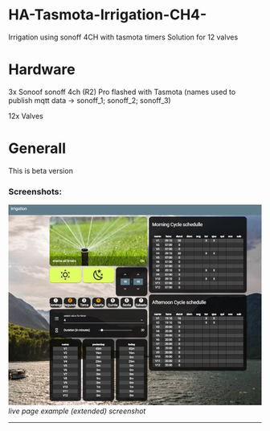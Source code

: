 # HA-Tasmota-Irrigation-CH4-
Irrigation using sonoff 4CH with tasmota timers
Solution for 12 valves

# Hardware

3x Sonoof sonoff 4ch (R2) Pro  flashed with Tasmota
  (names used to publish mqtt data -> sonoff_1; sonoff_2; sonoff_3)


12x Valves

# Generall

This is beta version


### Screenshots: ###


  <img src="https://github.com/E-NINA/HA-Tasmota-Irrigation-CH4-/blob/master/img/Irrigation.png"></br>
  <i>live page example (extended) screenshot</i>
</p>

---
